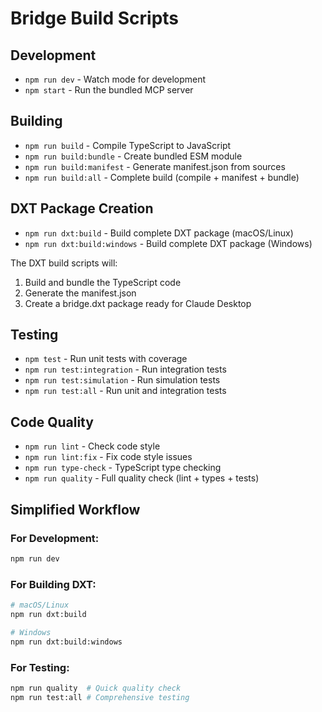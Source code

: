 # Bridge Build Scripts

## Development
- `npm run dev` - Watch mode for development
- `npm start` - Run the bundled MCP server

## Building
- `npm run build` - Compile TypeScript to JavaScript
- `npm run build:bundle` - Create bundled ESM module
- `npm run build:manifest` - Generate manifest.json from sources
- `npm run build:all` - Complete build (compile + manifest + bundle)

## DXT Package Creation
- `npm run dxt:build` - Build complete DXT package (macOS/Linux)
- `npm run dxt:build:windows` - Build complete DXT package (Windows)

The DXT build scripts will:
1. Build and bundle the TypeScript code
2. Generate the manifest.json
3. Create a bridge.dxt package ready for Claude Desktop

## Testing
- `npm test` - Run unit tests with coverage
- `npm run test:integration` - Run integration tests
- `npm run test:simulation` - Run simulation tests
- `npm run test:all` - Run unit and integration tests

## Code Quality
- `npm run lint` - Check code style
- `npm run lint:fix` - Fix code style issues
- `npm run type-check` - TypeScript type checking
- `npm run quality` - Full quality check (lint + types + tests)

## Simplified Workflow

### For Development:
```bash
npm run dev
```

### For Building DXT:
```bash
# macOS/Linux
npm run dxt:build

# Windows
npm run dxt:build:windows
```

### For Testing:
```bash
npm run quality  # Quick quality check
npm run test:all # Comprehensive testing
```
